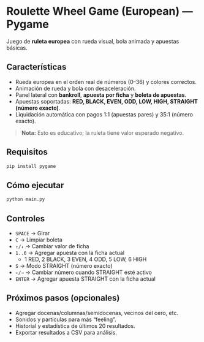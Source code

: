 
# Roulette Wheel Game (European) — Pygame

Juego de **ruleta europea** con rueda visual, bola animada y apuestas básicas.

## Características
- Rueda europea en el orden real de números (0–36) y colores correctos.
- Animación de rueda y bola con desaceleración.
- Panel lateral con **bankroll**, **apuesta por ficha** y **boleta de apuestas**.
- Apuestas soportadas: **RED, BLACK, EVEN, ODD, LOW, HIGH, STRAIGHT (número exacto)**.
- Liquidación automática con pagos 1:1 (apuestas pares) y 35:1 (número exacto).

> **Nota:** Esto es educativo; la ruleta tiene valor esperado negativo.

## Requisitos
```bash
pip install pygame
```

## Cómo ejecutar
```bash
python main.py
```

## Controles
- `SPACE`  → Girar
- `C`      → Limpiar boleta
- `↑/↓`    → Cambiar valor de ficha
- `1..6`   → Agregar apuesta con la ficha actual
  - 1 RED, 2 BLACK, 3 EVEN, 4 ODD, 5 LOW, 6 HIGH
- `S`      → Modo STRAIGHT (número exacto)
- `←/→`    → Cambiar número cuando STRAIGHT esté activo
- `ENTER`  → Agregar apuesta STRAIGHT con la ficha actual

## Próximos pasos (opcionales)
- Agregar docenas/columnas/semidocenas, vecinos del cero, etc.
- Sonidos y partículas para más “feeling”.
- Historial y estadística de últimos 20 resultados.
- Exportar resultados a CSV para análisis.
